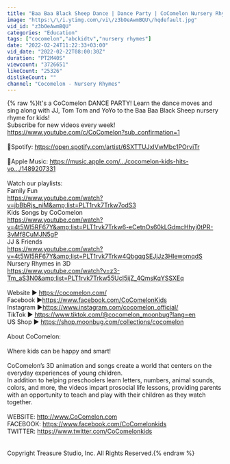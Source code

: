 ```yaml
---
title: "Baa Baa Black Sheep Dance | Dance Party | CoComelon Nursery Rhymes & Kids Songs"
image: "https:\/\/i.ytimg.com\/vi\/z3bOeAwmBQU\/hqdefault.jpg"
vid_id: "z3bOeAwmBQU"
categories: "Education"
tags: ["cocomelon","abckidtv","nursery rhymes"]
date: "2022-02-24T11:22:33+03:00"
vid_date: "2022-02-22T08:00:30Z"
duration: "PT2M40S"
viewcount: "3726651"
likeCount: "25326"
dislikeCount: ""
channel: "Cocomelon - Nursery Rhymes"
---
```

{% raw %}It's a CoComelon DANCE PARTY! Learn the dance moves and sing along with JJ, Tom Tom and YoYo to the Baa Baa Black Sheep nursery rhyme for kids!<br />Subscribe for new videos every week!<br /><a rel="nofollow" target="blank" href="https://www.youtube.com/c/CoComelon?sub_confirmation=1">https://www.youtube.com/c/CoComelon?sub_confirmation=1</a><br /><br />🍉Spotify: <a rel="nofollow" target="blank" href="https://open.spotify.com/artist/6SXTTUJxIVwMbc1POrviTr">https://open.spotify.com/artist/6SXTTUJxIVwMbc1POrviTr</a><br /><br />🍉Apple Music: <a rel="nofollow" target="blank" href="https://music.apple.com/…/cocomelon-kids-hits-vo…/1489207331">https://music.apple.com/…/cocomelon-kids-hits-vo…/1489207331</a><br /><br />Watch our playlists: <br />Family Fun <br /><a rel="nofollow" target="blank" href="https://www.youtube.com/watch?v=jbBbRjs_niM&amp;list=PLT1rvk7Trkw7odS3">https://www.youtube.com/watch?v=jbBbRjs_niM&amp;list=PLT1rvk7Trkw7odS3</a><br />Kids Songs by CoComelon<br /><a rel="nofollow" target="blank" href="https://www.youtube.com/watch?v=4t5WI5RF67Y&amp;list=PLT1rvk7Trkw6-eCetnOs60kLGdmcHhyj0tPR-3vMf8CuMJN5gP">https://www.youtube.com/watch?v=4t5WI5RF67Y&amp;list=PLT1rvk7Trkw6-eCetnOs60kLGdmcHhyj0tPR-3vMf8CuMJN5gP</a><br />JJ &amp; Friends<br /><a rel="nofollow" target="blank" href="https://www.youtube.com/watch?v=4t5WI5RF67Y&amp;list=PLT1rvk7Trkw4QbgqgSEJjJz3HIewomqdS">https://www.youtube.com/watch?v=4t5WI5RF67Y&amp;list=PLT1rvk7Trkw4QbgqgSEJjJz3HIewomqdS</a><br />Nursery Rhymes in 3D<br /><a rel="nofollow" target="blank" href="https://www.youtube.com/watch?v=z3-Tm_aS3N0&amp;list=PLT1rvk7Trkw55UcI5ijZ_4QmsKqYSSXEq">https://www.youtube.com/watch?v=z3-Tm_aS3N0&amp;list=PLT1rvk7Trkw55UcI5ijZ_4QmsKqYSSXEq</a><br /><br />Website ► <a rel="nofollow" target="blank" href="https://cocomelon.com/">https://cocomelon.com/</a> <br />Facebook ►<a rel="nofollow" target="blank" href="https://www.facebook.com/CoComelonKids">https://www.facebook.com/CoComelonKids</a> <br />Instagram ►<a rel="nofollow" target="blank" href="https://www.instagram.com/cocomelon_official/">https://www.instagram.com/cocomelon_official/</a> <br />TikTok ► <a rel="nofollow" target="blank" href="https://www.tiktok.com/@cocomelon_moonbug?lang=en">https://www.tiktok.com/@cocomelon_moonbug?lang=en</a> <br />US Shop ► <a rel="nofollow" target="blank" href="https://shop.moonbug.com/collections/cocomelon">https://shop.moonbug.com/collections/cocomelon</a> <br /><br />About CoComelon:<br /><br />Where kids can be happy and smart!<br /><br />CoComelon’s 3D animation and songs create a world that centers on the everyday experiences of young children. <br />In addition to helping preschoolers learn letters, numbers, animal sounds, colors, and more, the videos impart prosocial life lessons, providing parents with an opportunity to teach and play with their children as they watch together.<br /><br />WEBSITE: <a rel="nofollow" target="blank" href="http://www.CoComelon.com">http://www.CoComelon.com</a><br />FACEBOOK: <a rel="nofollow" target="blank" href="https://www.facebook.com/CoComelonkids">https://www.facebook.com/CoComelonkids</a><br />TWITTER: <a rel="nofollow" target="blank" href="https://www.twitter.com/CoComelonkids">https://www.twitter.com/CoComelonkids</a><br /><br /><br />Copyright Treasure Studio, Inc.  All Rights Reserved.{% endraw %}
